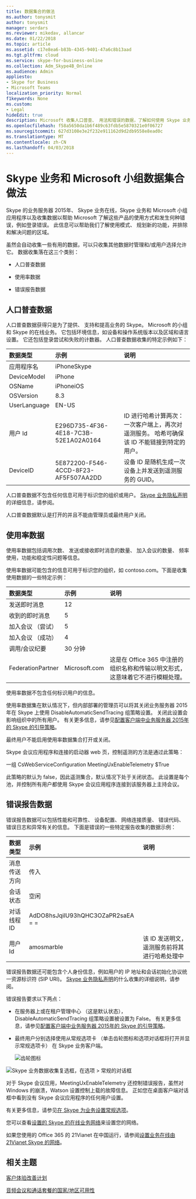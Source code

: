 ```yaml
---
title: 数据集合的做法
ms.author: tonysmit
author: tonysmit
manager: serdars
ms.reviewer: mikedav, allancar
ms.date: 01/22/2018
ms.topic: article
ms.assetid: c17e8ea6-b83b-4345-9401-47a6c8b13aad
ms.tgt.pltfrm: cloud
ms.service: skype-for-business-online
ms.collection: Adm_Skype4B_Online
ms.audience: Admin
appliesto:
- Skype for Business
- Microsoft Teams
localization_priority: Normal
f1keywords: None
ms.custom:
- Legal
hideEdit: true
description: Microsoft 收集人口普查、 用法和错误的数据，了解如何使用 Skype 业务和用户遇到问题的地方。 数据用于产品的改进计划。
ms.openlocfilehash: f58a5650da1b6f489c63fdb5e5870321e0f06727
ms.sourcegitcommit: 627d3108e3e2f232e911162d9d2db9558e8ead0c
ms.translationtype: MT
ms.contentlocale: zh-CN
ms.lasthandoff: 04/03/2018
---
```

# <a name="skype-for-business-and-microsoft-teams-data-collection-practices"></a>Skype 业务和 Microsoft 小组数据集合做法

Skype 的业务服务器 2015年、 Skype 业务在线，Skype 业务和 Microsoft 小组应用程序以及收集数据以帮助 Microsoft 了解这些产品的使用方式和发生何种错误，例如登录错误。 此信息可以帮助我们了解使用模式、 规划新的功能，并排除和解决问题的区域。
  
虽然会自动收集一些有用的数据，可以只收集其他数据时管理和/或用户选择允许它。 数据收集落在这三个类别：
  
- 人口普查数据
    
- 使用率数据
    
- 错误报告数据
    
## <a name="census-data"></a>人口普查数据

人口普查数据获得只是为了提供、 支持和提高业务的 Skype。 Microsoft 的小组和 Skype 的在线业务。 它包括环境信息，如设备和操作系统版本以及区域和语言设置。 它还包括登录尝试和失败的计数器。 人口普查数据收集的特定示例如下：

|**数据类型**|**示例**|**说明**|
|:-----|:-----|:-----|
|应用程序名  <br/> |iPhoneSkype  <br/> ||
|DeviceModel  <br/> |iPhone  <br/> ||
|OSName  <br/> |iPhoneiOS  <br/> ||
|OSVersion  <br/> |8.3  <br/> ||
|UserLanguage  <br/> |EN-US  <br/> ||
|用户 Id  <br/> |E296D735-4F36-4E18-7C3B-52E1A02A0164  <br/> |ID 进行哈希计算两次： 一次客户端上，再次对遥测服务。 哈希可确保该 ID 不能链接到特定的用户。  <br/> |
|DeviceID  <br/> |5E872200-F546-4CCD-8F23-AF5F507AA2DD  <br/> |设备 ID 是随机生成一次设备上并发送到遥测服务的 GUID。  <br/> |
   
人口普查数据不包含任何信息可用于标识您的组织或用户。 [Skype 业务隐私声明](https://www.microsoft.com/privacystatement/en-us/SkypeforBusiness/Default.aspx)的详细信息，请参阅。
  
人口普查数据默认是打开的并且不能由管理员或最终用户关闭。
  
## <a name="usage-data"></a>使用率数据

使用率数据包括调用次数、 发送或接收即时消息的数量、 加入会议的数量、 频率使用，功能和稳定性问题等信息。
  
使用率数据可能包含的信息可用于标识您的组织，如 contoso.com。下面是收集使用数据的一些特定示例：
  
|**数据类型**|**示例**|**说明**|
|:-----|:-----|:-----|
|发送即时消息  <br/> |12  <br/> ||
|收到的即时消息  <br/> |5  <br/> ||
|加入会议 （尝试）  <br/> |5  <br/> ||
|加入会议 （成功）  <br/> |4  <br/> ||
|调用/会议纪要  <br/> |30 分钟  <br/> ||
|FederationPartner  <br/> |Microsoft.com  <br/> |这是在 Office 365 中注册的组织名称和传输以明文形式，这意味着它不进行模糊处理。  <br/> |
   
使用率数据不包含任何标识用户的信息。
  
使用率数据集在默认情况下，但内部部署的管理员可以将其关闭业务服务器 2015年在 Skype 上使用 DisableAutomaticSendTracing 组策略设置。 关闭此设置会影响组织中的所有用户。 有关更多信息，请参见[配置客户端中业务服务器 2015年的 Skype 的引导策略](https://technet.microsoft.com/EN-US/library/gg425941.aspx)。
  
最终用户不能启用使用率数据集合打开或关闭。
  
Skype 会议应用程序和连接的启动器 web 页，控制遥测的方法是通过此策略：
  
一组 CsWebServiceConfiguration MeetingUxEnableTelemetry $True
  
此策略的默认为 false，因此遥测集合，默认情况下处于关闭状态。 此设置是每个池，并控制所有用户都使用 Skype 会议应用程序连接到该服务器上主持会议。
  
## <a name="error-reporting-data"></a>错误报告数据

错误报告数据可以包括性能和可靠性、 设备配置、 网络连接质量、 错误代码、 错误日志和异常有关的信息。 下面是错误的一些特定报告收集的数据示例：

|**数据类型**|**示例**|**说明**|
|:-----|:-----|:-----|
|消息传送方向  <br/> |传入  <br/> ||
|会话状态  <br/> |空闲  <br/> ||
|对话线程 ID  <br/> |AdDO8hsJqilU93hQHC3OZaPR2saEA = =  <br/> ||
|用户 Id  <br/> |amosmarble <br/> |该 ID 发送明文，遥测服务前将其进行哈希处理中  <br/> |
   
错误报告数据还可能包含个人身份信息，例如用户的 IP 地址和会话初始化协议统一资源标识符 (SIP URI)。 [Skype 业务隐私声明](https://www.microsoft.com/privacystatement/en-us/SkypeforBusiness/Default.aspx)的什么收集的详细说明，请参阅。
  
错误报告要求以下两点：
  
- 在服务器上或在租户管理中心 （这是默认状态），DisableAutomaticSendTracing 组策略设置被设置为 False。 有关更多信息，请参见[配置客户端中业务服务器 2015年的 Skype 的引导策略](https://technet.microsoft.com/EN-US/library/gg425941.aspx)。
    
- 最终用户分别选择使用从常规选项卡 （单击齿轮图标和选项对话框将打开并显示常规选项卡） 在 Skype 业务客户端。
    
     ![齿轮图标](../images/70f1b43f-16d6-4172-9139-71d845c4ed5c.png)
  
![Skype 业务数据收集复选框，在选项 > 常规的对话框](../images/68bc8f77-deaa-478c-9977-a5259b88df3e.png)
  
对于 Skype 会议应用，MeetingUxEnableTelemetry 还控制错误报告，虽然对 Windows 的崩溃，Watson 设置控制上载的故障信息。 正如您在桌面客户端对话框中看到没有 Skype 会议应用程序的任何用户设置。
  
有关更多信息，请参见[在 Skype 为业务设置常规选项](http://support.office.com/article/e1a46d3e-dcea-437a-ba7b-6d442a40f439)。
  
您可以查看[设置的 Skype 的在线业务网络](http://support.office.com/article/81fa5e16-418d-4698-a5f0-e666211c5c66)来设置您的网络。
  
如果您使用的 Office 365 的 21Vianet 在中国运行，请参阅[设置业务在线由 21Vianet Skype 的网络](http://support.office.com/article/d21f89b0-3afc-432e-b735-036b2432fdbf)。
  
## <a name="related-topics"></a>相关主题
[客户体验改善计划](https://www.microsoft.com/products/ceip/en-US/default.mspx)

[音频会议和通话套餐的国家/地区可用性](../country-and-region-availability-for-audio-conferencing-and-calling-plans/country-and-region-availability-for-audio-conferencing-and-calling-plans.md)
